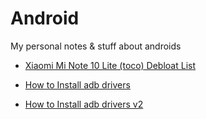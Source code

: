 # Android
My personal notes &amp; stuff about androids


- [Xiaomi Mi Note 10 Lite (toco) Debloat List](https://github.com/CYNAR2k/Android/blob/main/Xiaomi_Mi_Note_10_Lite_Toco_Debloat_List)

- [How to Install adb drivers](https://forum.xda-developers.com/t/official-tool-windows-adb-fastboot-and-drivers-15-seconds-adb-installer-v1-4-3.2588979/)

- [How to Install adb drivers v2](https://github.com/0x192/universal-android-debloater#how-to-use-it)
